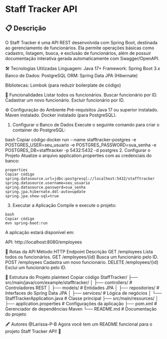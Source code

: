 # Staff Tracker API
## 📋 Descrição
O Staff Tracker é uma API REST desenvolvida com Spring Boot, destinada ao gerenciamento de funcionários. Ela permite operações básicas como cadastro, listagem, busca, e exclusão de funcionários, além de possuir documentação interativa gerada automaticamente com Swagger/OpenAPI.

🛠️ Tecnologias Utilizadas
Linguagem: Java 17+
Framework: Spring Boot 3.x
Banco de Dados: PostgreSQL
ORM: Spring Data JPA (Hibernate)

Bibliotecas:
Lombok (para reduzir boilerplate de código)

🚀 Funcionalidades
Listar todos os funcionários.
Buscar funcionário por ID.
Cadastrar um novo funcionário.
Excluir funcionário por ID.

⚙️ Configuração do Ambiente
Pré-requisitos
Java 17 ou superior instalado.
Maven instalado.
Docker instalado (para PostgreSQL).
1. Configurar o Banco de Dados
Execute o seguinte comando para criar o container do PostgreSQL:

bash
Copiar código
docker run --name stafftracker-postgres -e POSTGRES_USER=seu_usuario -e POSTGRES_PASSWORD=sua_senha -e POSTGRES_DB=stafftracker -p 5432:5432 -d postgres
2. Configurar o Projeto
Atualize o arquivo application.properties com as credenciais do banco:
```
properties
Copiar código
spring.datasource.url=jdbc:postgresql://localhost:5432/stafftracker
spring.datasource.username=seu_usuario
spring.datasource.password=sua_senha
spring.jpa.hibernate.ddl-auto=update
spring.jpa.show-sql=true

```
3. Executar a Aplicação
Compile e execute o projeto:
```
bash
Copiar código
mvn spring-boot:run

```
A aplicação estará disponível em:

API: http://localhost:8080/employees

📖 Rotas da API
Método HTTP	Endpoint	Descrição
GET	/employees	Lista todos os funcionários.
GET	/employees/{id}	Busca um funcionário pelo ID.
POST	/employees	Cadastra um novo funcionário.
DELETE	/employees/{id}	Exclui um funcionário pelo ID.


📂 Estrutura do Projeto
plaintext
Copiar código
StaffTracker/
├── src/main/java/com/example/stafftracker/
│   ├── controllers/       # Controladores REST
│   ├── models/            # Entidades JPA
│   ├── repositories/      # Interfaces do Spring Data JPA
│   ├── services/          # Lógica de negócios
│   └── StaffTrackerApplication.java  # Classe principal
├── src/main/resources/
│   ├── application.properties  # Configurações da aplicação
├── pom.xml                # Gerenciador de dependências Maven
└── README.md              # Documentação do projeto

🖋️ Autores
@Larissa-P-B
Agora você tem um README funcional para o projeto Staff Tracker API! 🚀
